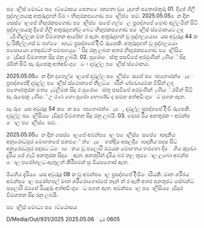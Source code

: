 ප ොලිස් මොධ්‍ය ප ොට්ඨොසය පෙත ෙොතතො වූ ෙැදගත් පතොරතුරු 01. දිපේ ගිලී පුද්ගලපයකු අතුරුදහන් වීම - හිඟුරකපගොඩ ප ොලිස් ෙසම. 2025.05.05 ෙන දින සෙස් ොලපේ හිඟුරකපගොඩ ප ොලිස් ෙසපේ ගල්ෙල ප්‍රපද්ශපේ මොළු අල්ලමින් සිටි පුද්ගලපයකු දිපේ ගිලී අතුරුදහන්වූ බෙට හිඟුරකපගොඩ ප ොලිස් ස්ථොනයට ලද ැමිණිල්ලක මත විමශතන ආරේභ ර ඇත. අතුරුදහන් වූ පුද්ගලයො ෙයස අවුරුදු 44 ක වූ රිකිල්ලගස් ඩ පහ්ෙොහැට ප්‍රපද්ශපේ දිිංචි රුපෙකි. අතුරුදහන් වූ පුද්ගලයො පසොයො තෙදුරටත් පමපහයුේ සිදු රනු ලබන අතර හිඟුරකපගොඩ ප ොලිසිය ෙැඩිදුර විමශතන සිදු රනු ලබයි. 02. පුරොෙස්තු පසවීපේ අරමුණින් ැණීේ සිදු රමින් සිටි සැ රුපෙකු අත්අඩිංගුෙට - දඹුල්ල ප ොලිස් ස්ථොනය.

2025.05.05 ෙන දින දහෙල් ොලපේ දඹුල්ල ප ොලිස් ෙසපේ ප ොපහොරන්ෙැෙ ප්‍රපද්ශපේදී දඹුල්ල ප ොලිස් ස්ථොනපේ නිලධ්‍ොරීන් ණ්ඩොයමක විසින් ලද පතොරතුරක මත ෙැටලීමක සිදු ර පුරොෙස්තු පසවීපේ අරමුණින් ැණීේ රමින් සිටි සැ රුපෙකු ැණීේ උ රණ හො පූජො භොණ්ඩ ද සමඟ අත්අඩිංගුෙට පගන ඇත.

සැ රු ෙයස අවුරුදු 54 ක ෙන ප ොපහොරන්ෙැෙ, දඹුල්ල ප්‍රපද්ශපේ දිිංචි රුපෙකි. දඹුල්ල ප ොලිසිය ෙැඩිදුර විමශතන සිදු රනු ලබයි. 03. මොර රිය අනතුරක - අඹන්ප ොල ප ොලිස් ෙසම.

2025.05.05 ෙන දින සෙස් ොලපේ අඹන්ප ොල ප ොලිස් ෙසපේ ොපදනිය අනුරොධ්‍පුර මොගතපේ පනළුේ ත්ෙැෙ හන්දිය අසලදී ොපදනිය පදස සිට අනුරොධ්‍පුර පදසට ධ්‍ොෙනය වූ පලොරි රථයක මොගතය හරහො දිෙ ගිය කුඩො දැරිය පේ ගැටී අනතුරක සිදුෙ ඇත. අනතුරින් දැරිය බර තල තුෙොල ලබො අඹන්ප ොල පරෝහලට ඇතුලත් කිරීපමන් සු මියපගොස් ඇත.

මියගිය දැරිය ෙයස අවුරුදු 08 ක වූ අඹන්ප ොල ප්‍රපද්ශපේ දිිංචි ොරියකි. මෘත ශරීරය අඹන්ප ොල පරෝහපල් මෘත ශරීරොගොරපේ තැන් ත් ර ඇති අතර අනතුරට සේබන්ධ්‍ පලොරි රථපේ රියදුරු අත්අඩිංගුෙට පගන ඇත. අඹන්ප ොල ප ොලිසිය ෙැඩිදුර විමශතන සිදු රනු ලබයි.

ප ොලිස් මොධ්‍ය ප ොට්ඨොසය

D/Media/Out/931/2025 2025.05.06 ැය 0605